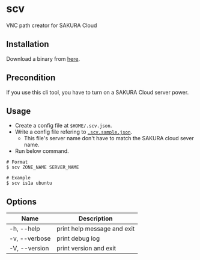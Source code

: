 # scv

VNC path creator for SAKURA Cloud

## Installation

Download a binary from [here](https://github.com/blp1526/scv/releases).

## Precondition

If you use this cli tool, you have to turn on a SAKURA Cloud server power.

## Usage

* Create a config file at `$HOME/.scv.json`.
* Write a config file refering to [`.scv.sample.json`](.scv.sample.json).
  * This file's server name don't have to match the SAKURA cloud sever name.
* Run below command.

```
# Format
$ scv ZONE_NAME SERVER_NAME

# Example
$ scv is1a ubuntu
```

## Options

|Name|Description|
|-|-|
|-h, --help|print help message and exit|
|-v, --verbose|print debug log|
|-V, --version|print version and exit|
